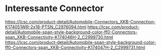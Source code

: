 # Interessante Connector

https://lcsc.com/product-detail/Automobile-Connectors_XKB-Connection-K174051WR-2x18-PTSN_C2976094.html
https://lcsc.com/product-detail/Automobile-span-style-background-color-ff0-Connectors-span_XKB-Connectivity-K174046H-2_C2999730.html
https://lcsc.com/product-detail/Automobile-span-style-background-color-ff0-Connectors-span_XKB-Connectivity-K174047H-2_C2999731.html